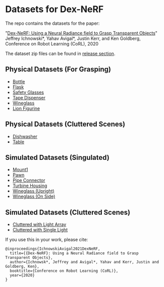 # Datasets for Dex-NeRF

The repo contains the datasets for the paper:

"[Dex-NeRF: Using a Neural Radiance field to Grasp Transparent Objects](https://sites.google.com/view/dex-nerf)"
Jeffrey Ichnowski*, Yahav Avigal*, Justin Kerr, and Ken Goldberg,
Conference on Robot Learning (CoRL), 2020

The dataset zip files can be found in [release section](https://github.com/BerkeleyAutomation/dex-nerf-datasets/releases/tag/corl2021).

## Physical Datasets (For Grasping)

* [Bottle](https://github.com/BerkeleyAutomation/dex-nerf-datasets/releases/download/corl2021/dex_nerf_real_bottle.zip)
* [Flask](https://github.com/BerkeleyAutomation/dex-nerf-datasets/releases/download/corl2021/dex_nerf_real_flask.zip)
* [Safety Glasses](https://github.com/BerkeleyAutomation/dex-nerf-datasets/releases/download/corl2021/dex_nerf_real_safety_glasses.zip)
* [Tape Dispenser](https://github.com/BerkeleyAutomation/dex-nerf-datasets/releases/download/corl2021/dex_nerf_real_tape_vertical.zip)
* [Wineglass](https://github.com/BerkeleyAutomation/dex-nerf-datasets/releases/download/corl2021/dex_nerf_real_wineglass.zip)
* [Lion Figurine](https://github.com/BerkeleyAutomation/dex-nerf-datasets/releases/download/corl2021/dex_nerf_real_lion_figurine_in_clutter.zip)

## Physical Datasets (Cluttered Scenes)

* [Dishwasher](https://github.com/BerkeleyAutomation/dex-nerf-datasets/releases/download/corl2021/dex_nerf_real_dishwasher.zip)
* [Table](https://github.com/BerkeleyAutomation/dex-nerf-datasets/releases/download/corl2021/dex_nerf_real_table.zip)

## Simulated Datasets (Singulated)

* [Mount1](https://github.com/BerkeleyAutomation/dex-nerf-datasets/releases/download/corl2021/dex_nerf_simulated_mount1_pose01.zip)
* [Pawn](https://github.com/BerkeleyAutomation/dex-nerf-datasets/releases/download/corl2021/dex_nerf_simulated_pawn_pose01.zip)
* [Pipe Connector](https://github.com/BerkeleyAutomation/dex-nerf-datasets/releases/download/corl2021/dex_nerf_simulated_pipe_connector_pose01.zip)
* [Turbine Housing](https://github.com/BerkeleyAutomation/dex-nerf-datasets/releases/download/corl2021/dex_nerf_simulated_turbine_housing_pose01.zip)
* [Wineglass (Upright)](https://github.com/BerkeleyAutomation/dex-nerf-datasets/releases/download/corl2021/dex_nerf_simulated_wineglass_pose01.zip)
* [Wineglass (On Side)](https://github.com/BerkeleyAutomation/dex-nerf-datasets/releases/download/corl2021/dex_nerf_simulated_wineglass_pose02.zip)

## Simulated Datasets (Cluttered Scenes)

* [Cluttered with Light Array](https://github.com/BerkeleyAutomation/dex-nerf-datasets/releases/download/corl2021/dex_nerf_simulated_clutter_light_array.zip)
* [Cluttered with Single Light](https://github.com/BerkeleyAutomation/dex-nerf-datasets/releases/download/corl2021/dex_nerf_simulated_clutter_single_light.zip)


If you use this in your work, please cite:

    @inproceedings{IchnowskiAvigal2021DexNeRF,
      title={{Dex-NeRF}: Using a Neural Radiance field to Grasp Transparent Objects},
      author={Ichnowsk*, Jeffrey and Avigal*, Yahav and Kerr, Justin and Goldberg, Ken},
      booktitle={Conference on Robot Learning (CoRL)},
      year={2020}
    }
